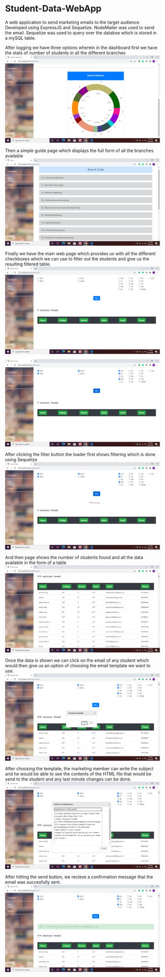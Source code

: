 # Student-Data-WebApp
A web application to send marketing emails to the target audience.
Developed using ExpressJS and Sequelize. NodeMailer was used to send the email.
Sequelize was used to query over the databse which is stored in a mySQL table.

After logging we have three options wherein in the dashboard first we have the stats of number of students in all the different branches
![](public/Images/Screenshot%20(89).png)

Then a simple guide page which displays the full form of all the branches available
![](public/Images/Screenshot%20(91).png)

Finally we have the main web page which provides us with all the different checkboxes which we can use to filter out the students and give us the resulting filtered table.
![](public/Images/Screenshot%20(92).png)

![](public/Images/Screenshot%20(93).png)

After clicking the filter button the loader first shows filtering which is done using Sequelize 
![](public/Images/Screenshot%20(94).png)

And then page shows the number of students found and all the data available in the form of a table
![](public/Images/Screenshot%20(95).png)

Once the data is shown we can click on the email of any student which would then give us an option of choosing the email template we want to use.
![](public/Images/Screenshot%20(96).png)

After choosing the template, the marketing member can write the subject and he would be able to see the contents of the HTML file that would be send to the student and any last minute changes can be done.
![](public/Images/Screenshot%20(97).png)

After hitting the send button, we recieve a confirmation message that the email was succesfully sent.
![](public/Images/Screenshot%20(98).png)
